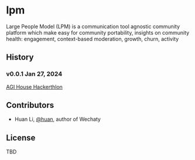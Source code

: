 # lpm

Large People Model (LPM) is a communication tool agnostic community platform which make easy for community portability, insights on community health: engagement, context-based moderation, growth, churn, activity

## History

### v0.0.1 Jan 27, 2024

[AGI House Hackerthlon](https://www.tinyurl.com/agihousemongodb)


## Contributors

- Huan Li, [@huan](https://github.com/huan), author of Wechaty

## License

TBD
